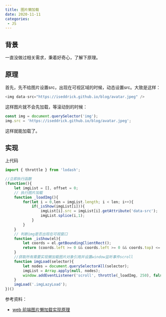 ```yaml
---
title: 图片懒加载
date: 2020-11-11
categories:
 - JS
---
```


## 背景

一直没做过相关需求，秉着好奇心，了解下原理。

## 原理

首先，先不给图片设置src，出现在可视区域的时候，动态设置src。大致是这样：

```js 
<img data-src="https://iseddrick.github.io/blog/avatar.jpeg" />
```

这样图片就不会先加载，等滚动到的时候：

```js
const img = document.querySelector('img');
img.src = 'https://iseddrick.github.io/blog/avatar.jpeg';
```

这样就能加载了。


## 实现

上代码

```js
import { throttle } from 'lodash';

//立即执行函数
(function(){
    let imgList = [], offset = 0;
    // 执行图片加载
    function _loadImg(){
        for(let i = 0,len = imgList.length; i < len; i++){
            if(_isShow(imgList[i])){
                imgList[i].src = imgList[i].getAttribute('data-src');
                imgList.splice(i,1);
            }
        }
    }
    // 判断img是否出现在可视窗口
    function _isShow(el){
        let coords = el.getBoundingClientRect();
        return (coords.left >= 0 && coords.left >= 0 && coords.top) <= (document.documentElement.clientHeight || window.innerHeight) + parseInt(offset);
    }
    //获取所有需要实现懒加载图片对象引用并设置window监听事件scroll
    function imgLoad(selector){
        let nodes = document.querySelectorAll(selector);
        imgList = Array.apply(null, nodes);
        window.addEventListener('scroll', throttle(_loadImg, 250), false)
    }
    imgLoad('.imgLazyLoad');
})()
```

参考资料：

* [web 前端图片懒加载实现原理](https://juejin.im/entry/6844903482164510734)
